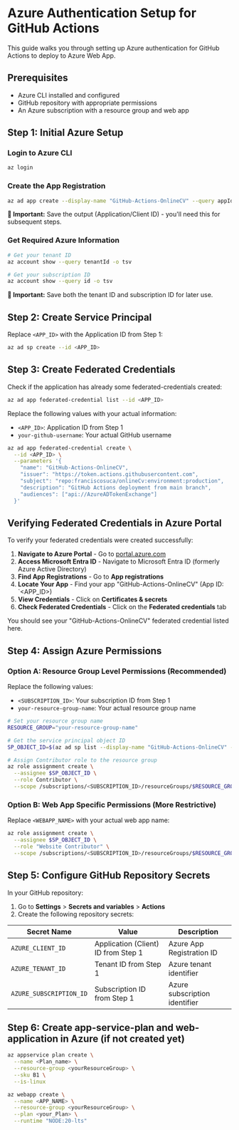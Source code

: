 # Azure Authentication Setup for GitHub Actions

This guide walks you through setting up Azure authentication for GitHub Actions to deploy to Azure Web App.

## Prerequisites

- Azure CLI installed and configured
- GitHub repository with appropriate permissions
- An Azure subscription with a resource group and web app

## Step 1: Initial Azure Setup

### Login to Azure CLI

```bash
az login
```

### Create the App Registration

```bash
az ad app create --display-name "GitHub-Actions-OnlineCV" --query appId -o tsv
```

**📝 Important:** Save the output (Application/Client ID) - you'll need this for subsequent steps.

### Get Required Azure Information

```bash
# Get your tenant ID
az account show --query tenantId -o tsv

# Get your subscription ID
az account show --query id -o tsv
```

**📝 Important:** Save both the tenant ID and subscription ID for later use.

## Step 2: Create Service Principal

Replace `<APP_ID>` with the Application ID from Step 1:

```bash
az ad sp create --id <APP_ID>
```

## Step 3: Create Federated Credentials

Check if the application has already some federated-credentials created:
```bash
az ad app federated-credential list --id <APP_ID>
```

Replace the following values with your actual information:

- `<APP_ID>`: Application ID from Step 1
- `your-github-username`: Your actual GitHub username

```bash
az ad app federated-credential create \
  --id <APP_ID> \
  --parameters '{
    "name": "GitHub-Actions-OnlineCV",
    "issuer": "https://token.actions.githubusercontent.com",
    "subject": "repo:franciscosuca/onlineCv:environment:production",
    "description": "GitHub Actions deployment from main branch",
    "audiences": ["api://AzureADTokenExchange"]
  }'
```

## Verifying Federated Credentials in Azure Portal

To verify your federated credentials were created successfully:

1. **Navigate to Azure Portal** - Go to [portal.azure.com](https://portal.azure.com)
2. **Access Microsoft Entra ID** - Navigate to Microsoft Entra ID (formerly Azure Active Directory)
3. **Find App Registrations** - Go to **App registrations**
4. **Locate Your App** - Find your app "GitHub-Actions-OnlineCV" (App ID: `<APP_ID>)
5. **View Credentials** - Click on **Certificates & secrets**
6. **Check Federated Credentials** - Click on the **Federated credentials** tab

You should see your "GitHub-Actions-OnlineCV" federated credential listed here.


## Step 4: Assign Azure Permissions

### Option A: Resource Group Level Permissions (Recommended)

Replace the following values:

- `<SUBSCRIPTION_ID>`: Your subscription ID from Step 1
- `your-resource-group-name`: Your actual resource group name

```bash
# Set your resource group name
RESOURCE_GROUP="your-resource-group-name"

# Get the service principal object ID
SP_OBJECT_ID=$(az ad sp list --display-name "GitHub-Actions-OnlineCV" --query [0].id -o tsv)

# Assign Contributor role to the resource group
az role assignment create \
  --assignee $SP_OBJECT_ID \
  --role Contributor \
  --scope /subscriptions/<SUBSCRIPTION_ID>/resourceGroups/$RESOURCE_GROUP
```

### Option B: Web App Specific Permissions (More Restrictive)

Replace `<WEBAPP_NAME>` with your actual web app name:

```bash
az role assignment create \
  --assignee $SP_OBJECT_ID \
  --role "Website Contributor" \
  --scope /subscriptions/<SUBSCRIPTION_ID>/resourceGroups/$RESOURCE_GROUP/providers/Microsoft.Web/sites/<WEBAPP_NAME>
```

## Step 5: Configure GitHub Repository Secrets

In your GitHub repository:

1. Go to **Settings** > **Secrets and variables** > **Actions**
2. Create the following repository secrets:

| Secret Name | Value | Description |
|-------------|-------|-------------|
| `AZURE_CLIENT_ID` | Application (Client) ID from Step 1 | Azure App Registration ID |
| `AZURE_TENANT_ID` | Tenant ID from Step 1 | Azure tenant identifier |
| `AZURE_SUBSCRIPTION_ID` | Subscription ID from Step 1 | Azure subscription identifier |

## Step 6: Create app-service-plan and  web-application in Azure (if not created yet)

````bash
az appservice plan create \
  --name <Plan_name> \
  --resource-group <yourResourceGroup> \
  --sku B1 \
  --is-linux
````

````bash
az webapp create \
  --name <APP_NAME> \
  --resource-group <yourResourceGroup> \
  --plan <your_Plan> \
  --runtime "NODE:20-lts"
````